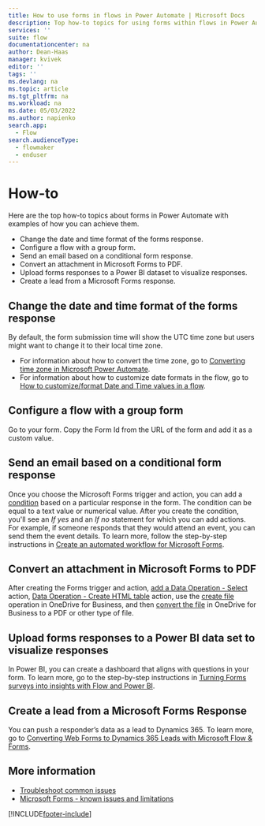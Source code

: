 ```yaml
---
title: How to use forms in flows in Power Automate | Microsoft Docs
description: Top how-to topics for using forms within flows in Power Automate - Get response details, when a new response is submitted
services: ''
suite: flow
documentationcenter: na
author: Dean-Haas
manager: kvivek
editor: ''
tags: ''
ms.devlang: na
ms.topic: article
ms.tgt_pltfrm: na
ms.workload: na
ms.date: 05/03/2022
ms.author: napienko
search.app: 
  - Flow
search.audienceType: 
  - flowmaker
  - enduser
---
```


# How-to

Here are the top how-to topics about forms in Power Automate with examples of how you can achieve them.

- Change the date and time format of the forms response.
- Configure a flow with a group form. 
- Send an email based on a conditional form response.
- Convert an attachment in Microsoft Forms to PDF.
- Upload forms responses to a Power BI dataset to visualize responses.
- Create a lead from a Microsoft Forms response.

## Change the date and time format of the forms response

By default, the form submission time will show the UTC time zone but users might want to change it to their local time zone. 

- For information about how to convert the time zone, go to [Converting time zone in Microsoft Power Automate](https://support.microsoft.com/help/4557244/converting-time-zone-in-microsoft-power-automate).
- For information about how to customize date formats in the flow, go to [How to customize/format Date and Time values in a flow](https://support.microsoft.com/help/4534778/how-to-customize-format-date-and-time-values-in-a-flow).


## Configure a flow with a group form

Go to your form. Copy the Form Id from the URL of the form and add it as a custom value. 

## Send an email based on a conditional form response

Once you choose the Microsoft Forms trigger and action, you can add a [condition](/power-automate/add-condition#add-a-condition) based on a particular response in the form. The condition can be equal to a text value or numerical value. After you create the condition, you'll see an *If yes* and an *If no* statement for which you can add actions. For example, if someone responds that they would attend an event, you can send them the event details. To learn more, follow the step-by-step instructions in [Create an automated workflow for Microsoft Forms](https://support.microsoft.com/office/create-an-automated-workflow-for-microsoft-forms-dee28c00-503a-48b3-89df-91a5084e6e43).

## Convert an attachment in Microsoft Forms to PDF

After creating the Forms trigger and action, [add a Data Operation - Select](/power-automate/data-operations#use-the-select-action) action, [Data Operation - Create HTML table](../data-operations.md#use-the-create-html-table-action) action, use the [create file](/connectors/onedrive/#create-file) operation in OneDrive for Business, and then [convert the file](/connectors/onedrive/#convert-file) in OneDrive for Business to a PDF or other type of file.

## Upload forms responses to a Power BI data set to visualize responses

In Power BI, you can create a dashboard that aligns with questions in your form. To learn more, go to the step-by-step instructions in [Turning Forms surveys into insights with Flow and Power BI](https://flow.microsoft.com/blog/forms-and-flow-and-powerbi/).

## Create a lead from a Microsoft Forms Response

You can push a responder’s data as a lead to Dynamics 365. To learn more, go to [Converting Web Forms to Dynamics 365 Leads with Microsoft Flow & Forms](https://www.preact.co.uk/blog/converting-web-forms-to-dynamics-365-leads-with-microsoft-flow-forms).

## More information

- [Troubleshoot common issues](troubleshoot-issues.md)
- [Microsoft Forms - known issues and limitations](/connectors/microsoftforms/#known-issues-and-limitations)

[!INCLUDE[footer-include](../includes/footer-banner.md)]

